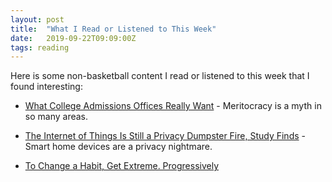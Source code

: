 ```yaml
---
layout: post
title:  "What I Read or Listened to This Week"
date:   2019-09-22T09:09:00Z
tags: reading
---
```

Here is some non-basketball content I read or listened to this week that I found interesting:


* [What College Admissions Offices Really Want](https://www.nytimes.com/interactive/2019/09/10/magazine/college-admissions-paul-tough.html) - Meritocracy is a myth in so many areas.

* [The Internet of Things Is Still a Privacy Dumpster Fire, Study Finds](https://www.vice.com/en_us/article/gyzjym/the-internet-of-things-is-still-a-privacy-dumpster-fire-study-finds) - Smart home devices are a privacy nightmare.

* [To Change a Habit, Get Extreme. Progressively](https://behavioralscientist.org/to-change-a-habit-get-extreme-progressively/)
